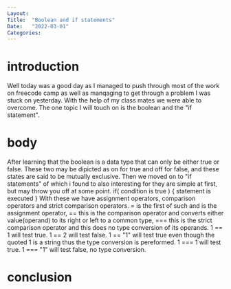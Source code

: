 ```yaml
---
Layout:
Title:  "Boolean and if statements"
Date:   "2022-03-01"
Categories:
---
```

# introduction
Well today was a good day as I managed to push through most of the work on freecode camp as well as 
manqaging to get through a problem I was stuck on yesterday. With the help of my class mates we were able 
to overcome. The one topic I will touch on is the boolean and the "if statement".


# body
After learning that the boolean is a data type that can only be either true or false. These two may be dipicted 
as on for true and off for false, and these states are said to be mutually exclusive. Then we moved on to 
"if statements" of which i found to also interesting for they are simple at first, but may throw you off at some point.
if( condition is true ) {
    statement is executed
}
With these we have assignment operators, comparison operators and strict comparison operators.
= is the first of such and is the assignment operator,
== this is the comparison operator and converts either value(operand) to its right or left to a common type,
=== this is the strict comparison operator and this does no type conversion of its operands. 
1 == 1 will test true. 
1 == 2 will test false.
1 == "1" will test true even though the quoted 1 is a string thus the type conversion is pereformed.
1 === 1 will test true.
1 === "1" will test false, no type conversion.


# conclusion
